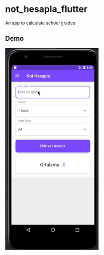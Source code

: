 # not_hesapla_flutter

An app to calculate school grades.


## Demo

<img src="ss/note.gif" alt="note" width="300">
